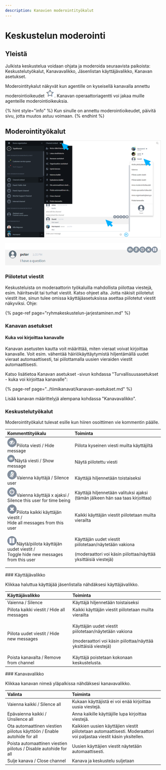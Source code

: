 ```yaml
---
description: Kanavien moderointityökalut
---
```


# Keskustelun moderointi

## Yleistä

Julkista keskustelua voidaan ohjata ja moderoida seuraavista paikoista: Keskustelutyökalut, Kanavavalikko, Jäsenlistan käyttäjävalikko, Kanavan asetukset.

Moderointitykalut näkyvät kun agentille on kyseisellä kanavalla annettu moderointioikeudet ![](../.gitbook/assets/moderator.png). Kanavan operaattoriagentti voi jakaa muille agenteille moderointioikeuksia.

{% hint style="info" %}
Kun sinulle on annettu moderointioikeudet, päivitä sivu, jotta muutos astuu voimaan.
{% endhint %}

## Moderointityökalut

![Moderaattorin ty&#xF6;kalut ja valinnat](../.gitbook/assets/channel-embed-moderation.png)

![Moderaattorin kommenttity&#xF6;kalut](../.gitbook/assets/moderator-comment-tools%20%281%29.png)

### Piilotetut viestit

Keskusteluista on moderaattorin työkaluilla mahdollista piilottaa viestejä, esim. häiritsevät tai turhat viestit. Katso ohjeet alta. Jotta näkisit piilotetut viestit itse, sinun tulee omissa käyttäjäasetuksissa asettaa piilotetut viestit näkyviksi. Ohje: 

{% page-ref page="ryhmakeskustelun-jarjestaminen.md" %}

### Kanavan asetukset

#### Kuka voi kirjoittaa kanavalle

Kanavan asetusten kautta voit määrittää, miten vieraat voivat kirjoittaa kanavalle. Voit esim. vähentää häiriökäyttäytymistä hiljentämällä uudet vieraat automaattisesti, tai piilottamalla uusien vieraiden viestit automaattisesti.

Katso lisätietoa Kanavan asetukset -sivun kohdassa "Turvallisuusasetukset - kuka voi kirjoittaa kanavalle":

{% page-ref page="../tiimikanavat/kanavan-asetukset.md" %}

Lisää kanavan määrittelyjä alempana kohdassa "Kanavavalikko".

### Keskustelutyökalut

Moderointityökalut tulevat esille kun hiiren osoittimen vie kommentin päälle.

<table>
  <thead>
    <tr>
      <th style="text-align:left">Kommenttity&#xF6;kalu</th>
      <th style="text-align:left">Toiminta</th>
    </tr>
  </thead>
  <tbody>
    <tr>
      <td style="text-align:left">
        <img src="../.gitbook/assets/mod1.png" alt/>Piilota viesti / Hide message</td>
      <td style="text-align:left">Piilota kyseinen viesti muilta k&#xE4;ytt&#xE4;jilt&#xE4;</td>
    </tr>
    <tr>
      <td style="text-align:left">
        <img src="../.gitbook/assets/unhide-message.png" alt/>N&#xE4;yt&#xE4; viesti / Show message</td>
      <td style="text-align:left">N&#xE4;yt&#xE4; piilotettu viesti</td>
    </tr>
    <tr>
      <td style="text-align:left">
        <img src="../.gitbook/assets/mod2.png" alt/>Vaienna k&#xE4;ytt&#xE4;j&#xE4; / Silence user</td>
      <td style="text-align:left">K&#xE4;ytt&#xE4;j&#xE4; hiljennet&#xE4;&#xE4;n toistaiseksi</td>
    </tr>
    <tr>
      <td style="text-align:left">
        <img src="../.gitbook/assets/mod3.png" alt/>Vaienna k&#xE4;ytt&#xE4;j&#xE4; x ajaksi /
        <br />Silence this user for time being</td>
      <td style="text-align:left">K&#xE4;ytt&#xE4;j&#xE4; hiljennet&#xE4;&#xE4;n valituksi ajaksi
        <br />(t&#xE4;m&#xE4;n j&#xE4;lkeen h&#xE4;n saa taas kirjoittaa)</td>
    </tr>
    <tr>
      <td style="text-align:left">
        <img src="../.gitbook/assets/mod4.png" alt/>Piilota kaikki k&#xE4;ytt&#xE4;j&#xE4;n viestit /
        <br />Hide all messages from this user</td>
      <td style="text-align:left">Kaikki k&#xE4;ytt&#xE4;j&#xE4;n viestit piilotetaan muilta vierailta</td>
    </tr>
    <tr>
      <td style="text-align:left">
        <img src="../.gitbook/assets/mod5.png" alt/>N&#xE4;yt&#xE4;/piilota k&#xE4;ytt&#xE4;j&#xE4;n uudet viestit /
        <br />Toggle hide new messages from this user</td>
      <td style="text-align:left">
        <p>K&#xE4;ytt&#xE4;j&#xE4;n uudet viestit piilotetaan/n&#xE4;ytet&#xE4;&#xE4;n
          vakiona</p>
        <p>(moderaattori voi k&#xE4;sin piilottaa/n&#xE4;ytt&#xE4;&#xE4; yksitt&#xE4;isi&#xE4;
          viestej&#xE4;)</p>
      </td>
    </tr>
  </tbody>
</table>### Käyttäjävalikko

Klikkaa haluttua käyttäjää jäsenlistalla nähdäksesi käyttäjävalikko. 

<table>
  <thead>
    <tr>
      <th style="text-align:left">K&#xE4;ytt&#xE4;j&#xE4;valikko</th>
      <th style="text-align:left">Toiminta</th>
    </tr>
  </thead>
  <tbody>
    <tr>
      <td style="text-align:left">Vaienna / Silence</td>
      <td style="text-align:left">K&#xE4;ytt&#xE4;j&#xE4; hiljennet&#xE4;&#xE4;n toistaiseksi</td>
    </tr>
    <tr>
      <td style="text-align:left">Piilota kaikki viestit / Hide all messages</td>
      <td style="text-align:left">Kaikki k&#xE4;ytt&#xE4;j&#xE4;n viestit piilotetaan muilta vierailta</td>
    </tr>
    <tr>
      <td style="text-align:left">Piilota uudet viestit / Hide new messages</td>
      <td style="text-align:left">
        <p>K&#xE4;ytt&#xE4;j&#xE4;n uudet viestit piilotetaan/n&#xE4;ytet&#xE4;&#xE4;n
          vakiona</p>
        <p>(moderaattori voi k&#xE4;sin piilottaa/n&#xE4;ytt&#xE4;&#xE4; yksitt&#xE4;isi&#xE4;
          viestej&#xE4;)</p>
      </td>
    </tr>
    <tr>
      <td style="text-align:left">Poista kanavalta / Remove from channel</td>
      <td style="text-align:left">K&#xE4;ytt&#xE4;j&#xE4; poistetaan kokonaan keskustelusta.</td>
    </tr>
  </tbody>
</table>### Kanavavalikko

Klikkaa kanavan nimeä yläpalkissa nähdäksesi kanavavalikko.

| Valinta | Toiminta |
| :--- | :--- |
| Vaienna kaikki / Silence all | Kukaan käyttäjistä ei voi enää kirjoittaa uusia viestejä. |
| Epävaienna kaikki / Unsilence all | Anna kaikille käyttäjille lupa kirjoittaa viestejä. |
| Ota automaattinen viestien piilotus käyttöön / Enable autohide for all | Kaikkien uusien käyttäjien viestit piilotetaan automaattisesti. Moderaattori voi paljastaa viestit käsin yksitellen. |
| Poista automaattinen viestien piilotus / Disable autohide for all | Uusien käyttäjien viestit näytetään automaattisesti.  |
| Sulje kanava / Close channel | Kanava ja keskustelu suljetaan |

